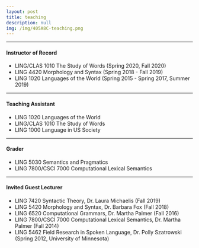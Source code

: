 ```yaml
---
layout: post
title: teaching
description: null
img: /img/405A8C-teaching.png
---
```


***
<sup></sup>
<h4>Instructor of Record</h4>
<sub></sub>
<ul>
  <li><span>LING/CLAS 1010 The Study of Words (Spring 2020, Fall 2020)</span></li>
  <li><span>LING 4420 Morphology and Syntax (Spring 2018 - Fall 2019)</span></li>
  <li><span>LING 1020 Languages of the World (Spring 2015 - Spring 2017, Summer 2019)</span></li>
</ul>

***
<sup></sup>
<h4>Teaching Assistant</h4>
<sub></sub>
<ul>
  <li><span>LING 1020 Languages of the World</span></li>
  <li><span>LING/CLAS 1010 The Study of Words</span></li>
  <li><span>LING 1000 Language in US Society</span></li>
</ul>

***
<sup></sup>
<h4>Grader</h4>
<sub></sub>
<ul>
  <li><span>LING 5030 Semantics and Pragmatics</span></li>
  <li><span>LING 7800/CSCI 7000 Computational Lexical Semantics</span></li>
</ul>

***
<sup></sup>
<h4>Invited Guest Lecturer</h4>
<sub></sub>
<ul>
  <li><span>LING 7420 Syntactic Theory, Dr. Laura Michaelis (Fall 2019)</span></li>
  <li><span>LING 5420 Morphology and Syntax, Dr. Barbara Fox (Fall 2018)</span></li>
  <li><span>LING 6520 Computational Grammars, Dr. Martha Palmer (Fall 2016)</span></li>
  <li><span>LING 7800/CSCI 7000 Computational Lexical Semantics, Dr. Martha Palmer (Fall 2014)</span></li>
  <li><span>LING 5462 Field Research in Spoken Language, Dr. Polly Szatrowski (Spring 2012, University of Minnesota)</span></li>
</ul>
